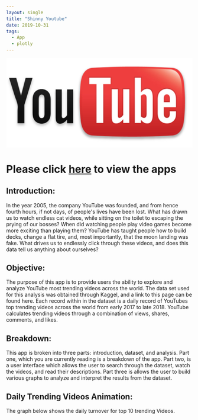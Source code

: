 ```yaml
---
layout: single
title: "Shinny Youtube"
date: 2019-10-31
tags:
  - App
  - plotly
---
```

<img src="/assets/images/you_tube.png">

# Please click <a href="https://jwr1015.shinyapps.io/jroberge_project/">here</a> to view the apps

## Introduction:

In the year 2005, the company YouTube was founded, and from hence fourth hours, if not days, of people's lives have been lost. What has drawn us to watch endless cat videos, while sitting on the toilet to escaping the prying of our bosses? When did watching people play video games become more exciting than playing them? YouTube has taught people how to build decks, change a flat tire, and, most importantly, that the moon landing was fake. What drives us to endlessly click through these videos, and does this data tell us anything about ourselves?


## Objective:

The purpose of this app is to provide users the ability to explore and analyze YouTube most trending videos across the world. The data set used for this analysis was obtained through Kaggel, and a link to this page can be found here. Each record within in the dataset is a daily record of YouTubes top trending videos across the world from early 2017 to late 2018. YouTube calculates trending videos through a combination of views, shares, comments, and likes.


## Breakdown:

This app is broken into three parts: introduction, dataset, and analysis. Part one, which you are currently reading is a breakdown of the app. Part two, is a user interface which allows the user to search through the dataset, watch the videos, and read their descriptions. Part three is allows the user to build various graphs to analyze and interpret the results from the dataset.

## Daily Trending Videos Animation: 
The graph below shows the daily turnover for top 10 trending Videos.


